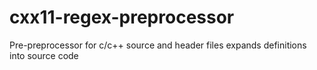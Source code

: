 # cxx11-regex-preprocessor
Pre-preprocessor for c/c++ source and header files expands definitions into source code
